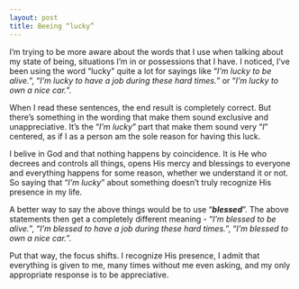 ```yaml
---
layout: post
title: Beeing “lucky”
---
```


I’m trying to be more aware about the words that I use when talking about my state of being, situations I’m in or possessions that I have. I noticed, I’ve been using the word “lucky” quite a lot for sayings like “*I’m lucky to be alive.*”, “*I’m lucky to have a job during these hard times.*” or “*I’m lucky to own a nice car.*”.

When I read these sentences, the end result is completely correct. But there’s something in the wording that make them sound exclusive and unappreciative. It’s the “*I’m lucky*” part that make them sound very “*I*” centered, as if I as a person am the sole reason for having this luck.

I belive in God and that nothing happens by coincidence. It is He who decrees and controls all things, opens His mercy and blessings to everyone and everything happens for some reason, whether we understand it or not. So saying that “*I’m lucky*” about something doesn’t truly recognize His presence in my life.

A better way to say the above things would be to use “***blessed***”. The above statements then get a completely  different meaning - “*I’m blessed to be alive.*”, “*I’m blessed to have a job during these hard times.*”, “*I’m blessed to own a nice car.*”.

Put that way, the focus shifts. I recognize His presence, I admit that everything is given to me, many times without me even asking, and my only appropriate response is to be appreciative.
